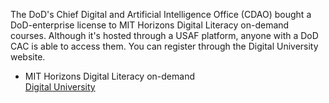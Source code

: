 The DoD's Chief Digital and Artificial Intelligence Office (CDAO)
bought a DoD-enterprise license to MIT Horizons Digital Literacy on-demand
courses.  Although it's hosted through a USAF platform, anyone with a DoD
CAC is able to access them.  You can register through the Digital University
website.  

* MIT Horizons Digital Literacy on-demand   
[Digital University](https://learn.cce.af.mil/)  